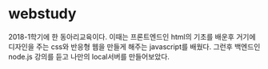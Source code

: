 # webstudy
2018-1학기에 한 동아리교육이다.
이때는 프론트엔드인 html의 기초를 배운후 거기에 디자인을 주는 css와 반응형 웹을 만들게 해주는 javascript를 배웠다.
그런후 백엔드인 node.js 강의를 듣고 나만의 local서버를 만들어보았다.
